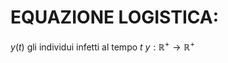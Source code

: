 # EQUAZIONE LOGISTICA:
$y(t)$ gli individui infetti al tempo $t$
$y : \mathbb{R}^+ \to \mathbb{R}^+$